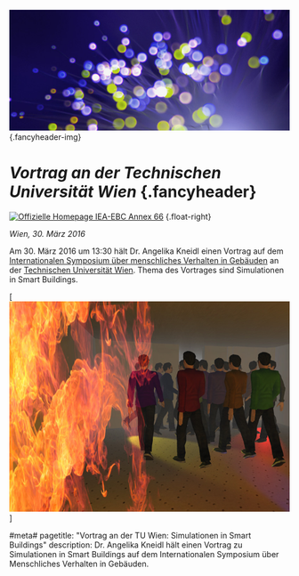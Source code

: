 ![](/img/accurate-bild-3.jpg) {.fancyheader-img}
# *Vortrag an der Technischen Universität Wien* {.fancyheader}

[![Offizielle Homepage IEA-EBC Annex 66](/img/logo_EBC.jpg)](http://www.annex66.org/?q=NextMeeting "Weiter zur offiziellen Seite von IEA-EBC Annex 66") {.float-right}

*Wien, 30. März 2016*

Am 30. März 2016 um 13:30 hält Dr. Angelika Kneidl einen Vortrag auf dem [Internationalen Symposium über menschliches Verhalten in Gebäuden](http://www.annex66.org/?q=News) an der [Technischen Universität Wien](http://www.bpi.tuwien.ac.at/).
Thema des Vortrages sind Simulationen in Smart Buildings.

[![Schreenshot aus der Simulation einer Disco-Evakuierung](/img/screenshot-disco-evacuation.jpg)]

#meta#
pagetitle: "Vortrag an der TU Wien: Simulationen in Smart Buildings"
description: Dr. Angelika Kneidl hält einen Vortrag zu Simulationen in Smart Buildings auf dem Internationalen Symposium über Menschliches Verhalten in Gebäuden.
